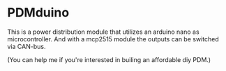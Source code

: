 # PDMduino
This is a power distribution module that utilizes an arduino nano as microcontroller.
And with a mcp2515 module the outputs can be switched via CAN-bus.

(You can help me if you're interested in builing an affordable diy PDM.)
